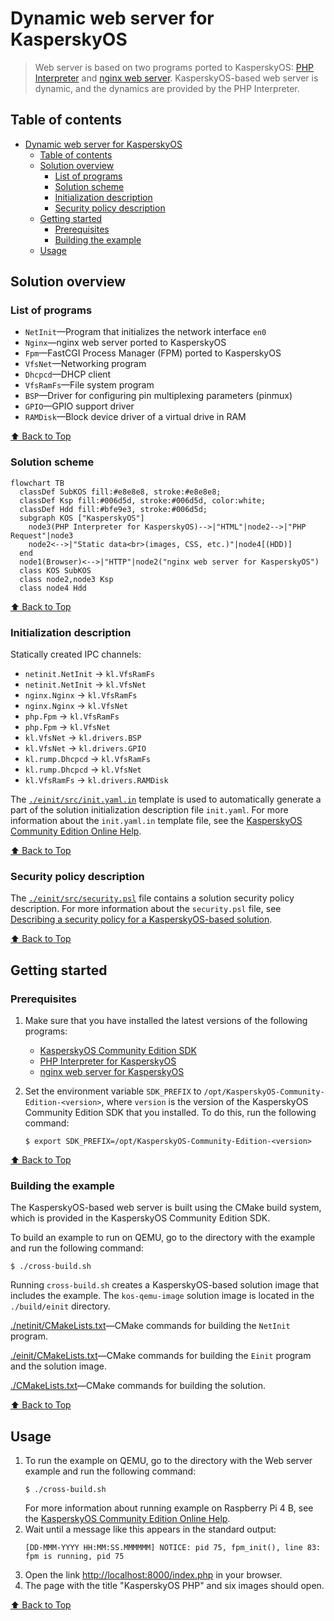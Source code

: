 # Dynamic web server for KasperskyOS

> Web server is based on two programs ported to KasperskyOS: [PHP Interpreter](https://github.com/TSDC-TEAM/php-src-kos) and [nginx web server](https://github.com/TSDC-TEAM/nginx-kos). KasperskyOS-based web server is dynamic, and the dynamics are provided by the PHP Interpreter.

## Table of contents
- [Dynamic web server for KasperskyOS](#dynamic-web-server-for-kasperskyos)
  - [Table of contents](#table-of-contents)
  - [Solution overview](#solution-overview)
    - [List of programs](#list-of-programs)
    - [Solution scheme](#solution-scheme)
    - [Initialization description](#initialization-description)
    - [Security policy description](#security-policy-description)
  - [Getting started](#getting-started)
    - [Prerequisites](#prerequisites)
    - [Building the example](#building-the-example)
  - [Usage](#usage)

## Solution overview

### List of programs

* `NetInit`—Program that initializes the network interface `en0`
* `Nginx`—nginx web server ported to KasperskyOS
* `Fpm`—FastCGI Process Manager (FPM) ported to KasperskyOS
* `VfsNet`—Networking program
* `Dhcpcd`—DHCP client
* `VfsRamFs`—File system program
* `BSP`—Driver for configuring pin multiplexing parameters (pinmux)
* `GPIO`—GPIO support driver
* `RAMDisk`—Block device driver of a virtual drive in RAM

[⬆ Back to Top](#Table-of-contents)

### Solution scheme

```mermaid
flowchart TB
  classDef SubKOS fill:#e8e8e8, stroke:#e8e8e8;
  classDef Ksp fill:#006d5d, stroke:#006d5d, color:white;
  classDef Hdd fill:#bfe9e3, stroke:#006d5d;
  subgraph KOS ["KasperskyOS"]
    node3(PHP Interpreter for KasperskyOS)-->|"HTML"|node2-->|"PHP Request"|node3
    node2<-->|"Static data<br>(images, CSS, etc.)"|node4[(HDD)]
  end
  node1(Browser)<-->|"HTTP"|node2("nginx web server for KasperskyOS")
  class KOS SubKOS
  class node2,node3 Ksp
  class node4 Hdd
```

[⬆ Back to Top](#Table-of-contents)

### Initialization description

Statically created IPC channels:

* `netinit.NetInit` → `kl.VfsRamFs`
* `netinit.NetInit` → `kl.VfsNet`
* `nginx.Nginx` → `kl.VfsRamFs`
* `nginx.Nginx` → `kl.VfsNet`
* `php.Fpm` → `kl.VfsRamFs`
* `php.Fpm` → `kl.VfsNet`
* `kl.VfsNet` → `kl.drivers.BSP`
* `kl.VfsNet` → `kl.drivers.GPIO`
* `kl.rump.Dhcpcd` → `kl.VfsRamFs`
* `kl.rump.Dhcpcd` → `kl.VfsNet`
* `kl.VfsRamFs` → `kl.drivers.RAMDisk`

The [`./einit/src/init.yaml.in`](einit/src/init.yaml.in) template is used to automatically generate a part of the solution initialization description file `init.yaml`. For more information about the `init.yaml.in` template file, see the [KasperskyOS Community Edition Online Help](https://click.kaspersky.com/?hl=en-us&link=online_help&pid=kos&version=1.2&&customization=KCE&helpid=cmake_yaml_templates).

[⬆ Back to Top](#Table-of-contents)

### Security policy description

The [`./einit/src/security.psl`](einit/src/security.psl) file contains a solution security policy description. For more information about the `security.psl` file, see [Describing a security policy for a KasperskyOS-based solution](https://click.kaspersky.com/?hl=en-us&link=online_help&pid=kos&version=1.2&&customization=KCE&helpid=ssp_descr).

[⬆ Back to Top](#Table-of-contents)

## Getting started

### Prerequisites

1. Make sure that you have installed the latest versions of the following programs:

   * [KasperskyOS Community Edition SDK](https://os.kaspersky.com/development/)
   * [PHP Interpreter for KasperskyOS](https://github.com/TSDC-TEAM/php-src-kos)
   * [nginx web server for KasperskyOS](https://github.com/TSDC-TEAM/nginx-kos)
1. Set the environment variable `SDK_PREFIX` to `/opt/KasperskyOS-Community-Edition-<version>`, where `version` is the version of the KasperskyOS Community Edition SDK that you installed. To do this, run the following command:
   ```
   $ export SDK_PREFIX=/opt/KasperskyOS-Community-Edition-<version>
   ```

[⬆ Back to Top](#Table-of-contents)

### Building the example

The KasperskyOS-based web server is built using the CMake build system, which is provided in the KasperskyOS Community Edition SDK.

To build an example to run on QEMU, go to the directory with the example and run the following command:
```
$ ./cross-build.sh
```
Running `cross-build.sh` creates a KasperskyOS-based solution image that includes the example. The `kos-qemu-image` solution image is located in the `./build/einit` directory.

[./netinit/CMakeLists.txt](netinit/CMakeLists.txt)—CMake commands for building the `NetInit` program.

[./einit/CMakeLists.txt](einit/CMakeLists.txt)—CMake commands for building the `Einit` program and the solution image.

[./CMakeLists.txt](CMakeLists.txt)—CMake commands for building the solution.

[⬆ Back to Top](#Table-of-contents)

## Usage

1. To run the example on QEMU, go to the directory with the Web server example and run the following command:
   ```
   $ ./cross-build.sh
   ```
   For more information about running example on Raspberry Pi 4 B, see the [KasperskyOS Community Edition Online Help](https://click.kaspersky.com/?hl=en-us&link=online_help&pid=kos&version=1.2&&customization=KCE&helpid=running_sample_programs_rpi).
1. Wait until a message like this appears in the standard output:
    ```
    [DD-MMM-YYYY HH:MM:SS.MMMMMM] NOTICE: pid 75, fpm_init(), line 83: fpm is running, pid 75
    ```
1. Open the link <http://localhost:8000/index.php> in your browser.
1. The page with the title "KasperskyOS PHP" and six images should open.

[⬆ Back to Top](#Table-of-contents)
